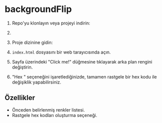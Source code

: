 # backgroundFlip

1. Repo'yu klonlayın veya projeyi indirin:
2. 
3. Proje dizinine gidin:

4. `index.html` dosyasını bir web tarayıcısında açın.

5. Sayfa üzerindeki "Click me!" düğmesine tıklayarak arka plan rengini değiştirin.

6. "Hex " seçeneğini işaretlediğinizde, tamamen rastgele bir hex kodu ile değişiklik yapabilirsiniz.

## Özellikler

- Önceden belirlenmiş renkler listesi.
- Rastgele hex kodları oluşturma seçeneği.


